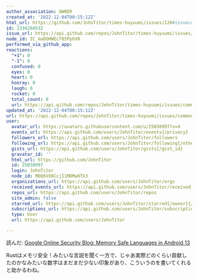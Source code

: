 ```yaml
---
author_association: OWNER
created_at: '2022-12-04T00:15:12Z'
html_url: https://github.com/JohnTitor/times-huyuumi/issues/120#issuecomment-1336284532
id: 1336284532
issue_url: https://api.github.com/repos/JohnTitor/times-huyuumi/issues/120
node_id: IC_kwDOHWEcT85PphV0
performed_via_github_app: 
reactions:
  "+1": 0
  "-1": 0
  confused: 0
  eyes: 0
  heart: 0
  hooray: 0
  laugh: 0
  rocket: 0
  total_count: 0
  url: https://api.github.com/repos/JohnTitor/times-huyuumi/issues/comments/1336284532/reactions
updated_at: '2022-12-04T00:15:12Z'
url: https://api.github.com/repos/JohnTitor/times-huyuumi/issues/comments/1336284532
user:
  avatar_url: https://avatars.githubusercontent.com/u/25030997?v=4
  events_url: https://api.github.com/users/JohnTitor/events{/privacy}
  followers_url: https://api.github.com/users/JohnTitor/followers
  following_url: https://api.github.com/users/JohnTitor/following{/other_user}
  gists_url: https://api.github.com/users/JohnTitor/gists{/gist_id}
  gravatar_id: ''
  html_url: https://github.com/JohnTitor
  id: 25030997
  login: JohnTitor
  node_id: MDQ6VXNlcjI1MDMwOTk3
  organizations_url: https://api.github.com/users/JohnTitor/orgs
  received_events_url: https://api.github.com/users/JohnTitor/received_events
  repos_url: https://api.github.com/users/JohnTitor/repos
  site_admin: false
  starred_url: https://api.github.com/users/JohnTitor/starred{/owner}{/repo}
  subscriptions_url: https://api.github.com/users/JohnTitor/subscriptions
  type: User
  url: https://api.github.com/users/JohnTitor

---
```

読んだ: [Google Online Security Blog: Memory Safe Languages in Android 13](https://security.googleblog.com/2022/12/memory-safe-languages-in-android-13.html)


Rustはメモリ安全！みたいな言説を聞く一方で、じゃあ実際どのくらい貢献したのかなみたいな数字はまだまだ少ない印象があり、こういうのを書いてくれると助かるわね。